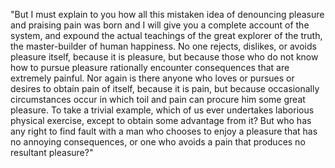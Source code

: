 "But I must explain to you how all this mistaken idea of denouncing pleasure
and praising pain was born and I will give you a complete
account of the system, and expound the actual teachings of
the great explorer of the truth, the master-builder of human happiness. No one rejects, dislikes,
or avoids pleasure itself, because it is pleasure, but because those who do not know how to pursue pleasure rationally
encounter consequences that are extremely painful.
Nor again is there anyone who loves or pursues or desires to obtain pain of itself, because it is pain, but because occasionally
circumstances occur in which toil and pain can procure him some great pleasure.
To take a trivial example, which of us ever undertakes 
laborious physical exercise, except to obtain some advantage from it? But who has any right to find fault with a man who chooses to enjoy a pleasure
that has no annoying consequences, or one who avoids a pain that produces no resultant pleasure?"
